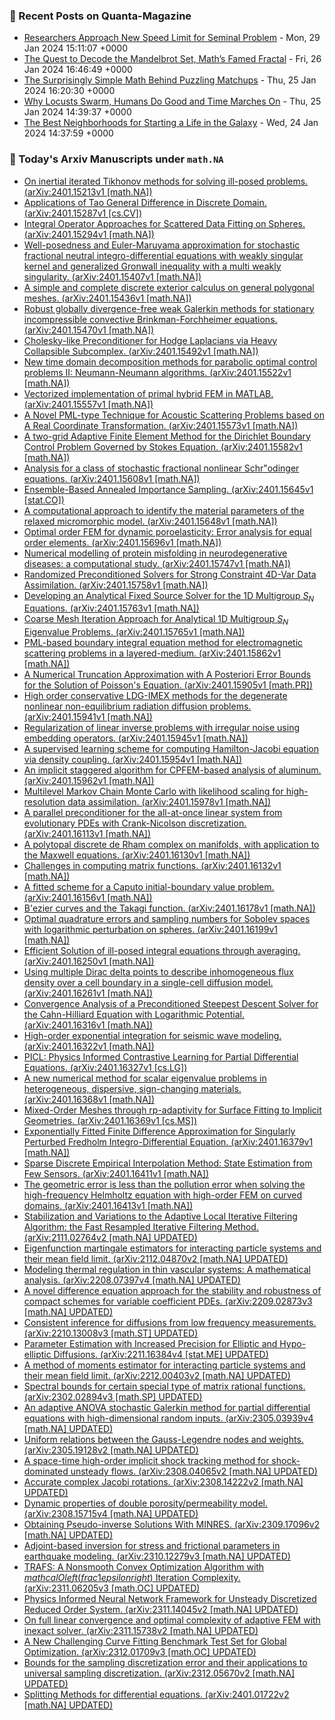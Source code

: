 ### 📝 Recent Posts on Quanta-Magazine
<!-- quanta starts -->
* <a href="https://www.quantamagazine.org/researchers-approach-new-speed-limit-for-seminal-problem-20240129/">Researchers Approach New Speed Limit for Seminal Problem</a> - Mon, 29 Jan 2024 15:11:07 +0000
* <a href="https://www.quantamagazine.org/the-quest-to-decode-the-mandelbrot-set-maths-famed-fractal-20240126/">The Quest to Decode the Mandelbrot Set, Math’s Famed Fractal</a> - Fri, 26 Jan 2024 16:46:49 +0000
* <a href="https://www.quantamagazine.org/the-surprisingly-simple-math-behind-puzzling-matchups-20240125/">The Surprisingly Simple Math Behind Puzzling Matchups</a> - Thu, 25 Jan 2024 16:20:30 +0000
* <a href="https://www.quantamagazine.org/janna-levin-why-im-co-hosting-the-joy-of-why-podcast-20240125/">Why Locusts Swarm, Humans Do Good and Time Marches On</a> - Thu, 25 Jan 2024 14:39:37 +0000
* <a href="https://www.quantamagazine.org/the-best-neighborhoods-for-starting-a-life-in-the-galaxy-20240124/">The Best Neighborhoods for Starting a Life in the Galaxy</a> - Wed, 24 Jan 2024 14:37:59 +0000
<!-- quanta ends -->
### 📝 Today's Arxiv Manuscripts under ``math.NA``
<!-- arxiv-math-na starts -->
* <a href="http://arxiv.org/abs/2401.15213">On inertial iterated Tikhonov methods for solving ill-posed problems. (arXiv:2401.15213v1 [math.NA])</a>
* <a href="http://arxiv.org/abs/2401.15287">Applications of Tao General Difference in Discrete Domain. (arXiv:2401.15287v1 [cs.CV])</a>
* <a href="http://arxiv.org/abs/2401.15294">Integral Operator Approaches for Scattered Data Fitting on Spheres. (arXiv:2401.15294v1 [math.NA])</a>
* <a href="http://arxiv.org/abs/2401.15407">Well-posedness and Euler-Maruyama approximation for stochastic fractional neutral integro-differential equations with weakly singular kernel and generalized Gronwall inequality with a multi weakly singularity. (arXiv:2401.15407v1 [math.NA])</a>
* <a href="http://arxiv.org/abs/2401.15436">A simple and complete discrete exterior calculus on general polygonal meshes. (arXiv:2401.15436v1 [math.NA])</a>
* <a href="http://arxiv.org/abs/2401.15470">Robust globally divergence-free weak Galerkin methods for stationary incompressible convective Brinkman-Forchheimer equations. (arXiv:2401.15470v1 [math.NA])</a>
* <a href="http://arxiv.org/abs/2401.15492">Cholesky-like Preconditioner for Hodge Laplacians via Heavy Collapsible Subcomplex. (arXiv:2401.15492v1 [math.NA])</a>
* <a href="http://arxiv.org/abs/2401.15522">New time domain decomposition methods for parabolic optimal control problems II: Neumann-Neumann algorithms. (arXiv:2401.15522v1 [math.NA])</a>
* <a href="http://arxiv.org/abs/2401.15557">Vectorized implementation of primal hybrid FEM in MATLAB. (arXiv:2401.15557v1 [math.NA])</a>
* <a href="http://arxiv.org/abs/2401.15573">A Novel PML-type Technique for Acoustic Scattering Problems based on A Real Coordinate Transformation. (arXiv:2401.15573v1 [math.NA])</a>
* <a href="http://arxiv.org/abs/2401.15582">A two-grid Adaptive Finite Element Method for the Dirichlet Boundary Control Problem Governed by Stokes Equation. (arXiv:2401.15582v1 [math.NA])</a>
* <a href="http://arxiv.org/abs/2401.15608">Analysis for a class of stochastic fractional nonlinear Schr"odinger equations. (arXiv:2401.15608v1 [math.NA])</a>
* <a href="http://arxiv.org/abs/2401.15645">Ensemble-Based Annealed Importance Sampling. (arXiv:2401.15645v1 [stat.CO])</a>
* <a href="http://arxiv.org/abs/2401.15648">A computational approach to identify the material parameters of the relaxed micromorphic model. (arXiv:2401.15648v1 [math.NA])</a>
* <a href="http://arxiv.org/abs/2401.15696">Optimal order FEM for dynamic poroelasticity: Error analysis for equal order elements. (arXiv:2401.15696v1 [math.NA])</a>
* <a href="http://arxiv.org/abs/2401.15747">Numerical modelling of protein misfolding in neurodegenerative diseases: a computational study. (arXiv:2401.15747v1 [math.NA])</a>
* <a href="http://arxiv.org/abs/2401.15758">Randomized Preconditioned Solvers for Strong Constraint 4D-Var Data Assimilation. (arXiv:2401.15758v1 [math.NA])</a>
* <a href="http://arxiv.org/abs/2401.15763">Developing an Analytical Fixed Source Solver for the 1D Multigroup $S_N$ Equations. (arXiv:2401.15763v1 [math.NA])</a>
* <a href="http://arxiv.org/abs/2401.15765">Coarse Mesh Iteration Approach for Analytical 1D Multigroup $S_N$ Eigenvalue Problems. (arXiv:2401.15765v1 [math.NA])</a>
* <a href="http://arxiv.org/abs/2401.15862">PML-based boundary integral equation method for electromagnetic scattering problems in a layered-medium. (arXiv:2401.15862v1 [math.NA])</a>
* <a href="http://arxiv.org/abs/2401.15905">A Numerical Truncation Approximation with A Posteriori Error Bounds for the Solution of Poisson's Equation. (arXiv:2401.15905v1 [math.PR])</a>
* <a href="http://arxiv.org/abs/2401.15941">High order conservative LDG-IMEX methods for the degenerate nonlinear non-equilibrium radiation diffusion problems. (arXiv:2401.15941v1 [math.NA])</a>
* <a href="http://arxiv.org/abs/2401.15945">Regularization of linear inverse problems with irregular noise using embedding operators. (arXiv:2401.15945v1 [math.NA])</a>
* <a href="http://arxiv.org/abs/2401.15954">A supervised learning scheme for computing Hamilton-Jacobi equation via density coupling. (arXiv:2401.15954v1 [math.NA])</a>
* <a href="http://arxiv.org/abs/2401.15962">An implicit staggered algorithm for CPFEM-based analysis of aluminum. (arXiv:2401.15962v1 [math.NA])</a>
* <a href="http://arxiv.org/abs/2401.15978">Multilevel Markov Chain Monte Carlo with likelihood scaling for high-resolution data assimilation. (arXiv:2401.15978v1 [math.NA])</a>
* <a href="http://arxiv.org/abs/2401.16113">A parallel preconditioner for the all-at-once linear system from evolutionary PDEs with Crank-Nicolson discretization. (arXiv:2401.16113v1 [math.NA])</a>
* <a href="http://arxiv.org/abs/2401.16130">A polytopal discrete de Rham complex on manifolds, with application to the Maxwell equations. (arXiv:2401.16130v1 [math.NA])</a>
* <a href="http://arxiv.org/abs/2401.16132">Challenges in computing matrix functions. (arXiv:2401.16132v1 [math.NA])</a>
* <a href="http://arxiv.org/abs/2401.16156">A fitted scheme for a Caputo initial-boundary value problem. (arXiv:2401.16156v1 [math.NA])</a>
* <a href="http://arxiv.org/abs/2401.16178">B'ezier curves and the Takagi function. (arXiv:2401.16178v1 [math.NA])</a>
* <a href="http://arxiv.org/abs/2401.16199">Optimal quadrature errors and sampling numbers for Sobolev spaces with logarithmic perturbation on spheres. (arXiv:2401.16199v1 [math.NA])</a>
* <a href="http://arxiv.org/abs/2401.16250">Efficient Solution of ill-posed integral equations through averaging. (arXiv:2401.16250v1 [math.NA])</a>
* <a href="http://arxiv.org/abs/2401.16261">Using multiple Dirac delta points to describe inhomogeneous flux density over a cell boundary in a single-cell diffusion model. (arXiv:2401.16261v1 [math.NA])</a>
* <a href="http://arxiv.org/abs/2401.16316">Convergence Analysis of a Preconditioned Steepest Descent Solver for the Cahn-Hilliard Equation with Logarithmic Potential. (arXiv:2401.16316v1 [math.NA])</a>
* <a href="http://arxiv.org/abs/2401.16322">High-order exponential integration for seismic wave modeling. (arXiv:2401.16322v1 [math.NA])</a>
* <a href="http://arxiv.org/abs/2401.16327">PICL: Physics Informed Contrastive Learning for Partial Differential Equations. (arXiv:2401.16327v1 [cs.LG])</a>
* <a href="http://arxiv.org/abs/2401.16368">A new numerical method for scalar eigenvalue problems in heterogeneous, dispersive, sign-changing materials. (arXiv:2401.16368v1 [math.NA])</a>
* <a href="http://arxiv.org/abs/2401.16369">Mixed-Order Meshes through rp-adaptivity for Surface Fitting to Implicit Geometries. (arXiv:2401.16369v1 [cs.MS])</a>
* <a href="http://arxiv.org/abs/2401.16379">Exponentially Fitted Finite Difference Approximation for Singularly Perturbed Fredholm Integro-Differential Equation. (arXiv:2401.16379v1 [math.NA])</a>
* <a href="http://arxiv.org/abs/2401.16411">Sparse Discrete Empirical Interpolation Method: State Estimation from Few Sensors. (arXiv:2401.16411v1 [math.NA])</a>
* <a href="http://arxiv.org/abs/2401.16413">The geometric error is less than the pollution error when solving the high-frequency Helmholtz equation with high-order FEM on curved domains. (arXiv:2401.16413v1 [math.NA])</a>
* <a href="http://arxiv.org/abs/2111.02764">Stabilization and Variations to the Adaptive Local Iterative Filtering Algorithm: the Fast Resampled Iterative Filtering Method. (arXiv:2111.02764v2 [math.NA] UPDATED)</a>
* <a href="http://arxiv.org/abs/2112.04870">Eigenfunction martingale estimators for interacting particle systems and their mean field limit. (arXiv:2112.04870v2 [math.NA] UPDATED)</a>
* <a href="http://arxiv.org/abs/2208.07397">Modeling thermal regulation in thin vascular systems: A mathematical analysis. (arXiv:2208.07397v4 [math.NA] UPDATED)</a>
* <a href="http://arxiv.org/abs/2209.02873">A novel difference equation approach for the stability and robustness of compact schemes for variable coefficient PDEs. (arXiv:2209.02873v3 [math.NA] UPDATED)</a>
* <a href="http://arxiv.org/abs/2210.13008">Consistent inference for diffusions from low frequency measurements. (arXiv:2210.13008v3 [math.ST] UPDATED)</a>
* <a href="http://arxiv.org/abs/2211.16384">Parameter Estimation with Increased Precision for Elliptic and Hypo-elliptic Diffusions. (arXiv:2211.16384v4 [stat.ME] UPDATED)</a>
* <a href="http://arxiv.org/abs/2212.00403">A method of moments estimator for interacting particle systems and their mean field limit. (arXiv:2212.00403v2 [math.NA] UPDATED)</a>
* <a href="http://arxiv.org/abs/2302.02894">Spectral bounds for certain special type of matrix rational functions. (arXiv:2302.02894v3 [math.SP] UPDATED)</a>
* <a href="http://arxiv.org/abs/2305.03939">An adaptive ANOVA stochastic Galerkin method for partial differential equations with high-dimensional random inputs. (arXiv:2305.03939v4 [math.NA] UPDATED)</a>
* <a href="http://arxiv.org/abs/2305.19128">Uniform relations between the Gauss-Legendre nodes and weights. (arXiv:2305.19128v2 [math.NA] UPDATED)</a>
* <a href="http://arxiv.org/abs/2308.04065">A space-time high-order implicit shock tracking method for shock-dominated unsteady flows. (arXiv:2308.04065v2 [math.NA] UPDATED)</a>
* <a href="http://arxiv.org/abs/2308.14222">Accurate complex Jacobi rotations. (arXiv:2308.14222v2 [math.NA] UPDATED)</a>
* <a href="http://arxiv.org/abs/2308.15715">Dynamic properties of double porosity/permeability model. (arXiv:2308.15715v4 [math.NA] UPDATED)</a>
* <a href="http://arxiv.org/abs/2309.17096">Obtaining Pseudo-inverse Solutions With MINRES. (arXiv:2309.17096v2 [math.NA] UPDATED)</a>
* <a href="http://arxiv.org/abs/2310.12279">Adjoint-based inversion for stress and frictional parameters in earthquake modeling. (arXiv:2310.12279v3 [math.NA] UPDATED)</a>
* <a href="http://arxiv.org/abs/2311.06205">TRAFS: A Nonsmooth Convex Optimization Algorithm with $mathcal{O}left(frac{1}{epsilon}right)$ Iteration Complexity. (arXiv:2311.06205v3 [math.OC] UPDATED)</a>
* <a href="http://arxiv.org/abs/2311.14045">Physics Informed Neural Network Framework for Unsteady Discretized Reduced Order System. (arXiv:2311.14045v2 [math.NA] UPDATED)</a>
* <a href="http://arxiv.org/abs/2311.15738">On full linear convergence and optimal complexity of adaptive FEM with inexact solver. (arXiv:2311.15738v2 [math.NA] UPDATED)</a>
* <a href="http://arxiv.org/abs/2312.01709">A New Challenging Curve Fitting Benchmark Test Set for Global Optimization. (arXiv:2312.01709v3 [math.OC] UPDATED)</a>
* <a href="http://arxiv.org/abs/2312.05670">Bounds for the sampling discretization error and their applications to universal sampling discretization. (arXiv:2312.05670v2 [math.NA] UPDATED)</a>
* <a href="http://arxiv.org/abs/2401.01722">Splitting Methods for differential equations. (arXiv:2401.01722v2 [math.NA] UPDATED)</a>
<!-- arxiv-math-na ends -->
